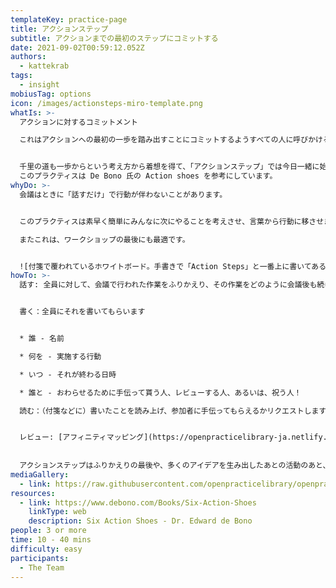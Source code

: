 ```yaml
---
templateKey: practice-page
title: アクションステップ
subtitle: アクションまでの最初のステップにコミットする
date: 2021-09-02T00:59:12.052Z
authors:
  - kattekrab
tags:
  - insight
mobiusTag: options
icon: /images/actionsteps-miro-template.png
whatIs: >-
  アクションに対するコミットメント

  これはアクションへの最初の一歩を踏み出すことにコミットするようすべての人に呼びかける共同プラクティスです。


  千里の道も一歩からという考え方から着想を得て、「アクションステップ」では今日一緒に始める仕事を続けていく最初のステップをみんなに考えてさせます。
  このプラクティスは De Bono 氏の Action shoes を参考にしています。
whyDo: >-
  会議はときに「話すだけ」で行動が伴わないことがあります。


  このプラクティスは素早く簡単にみんなに次にやることを考えさせ、言葉から行動に移させます。

  またこれは、ワークショップの最後にも最適です。


  ![付箋で覆われているホワイトボード。手書きで「Action Steps」と一番上に書いてある](/images/ActionSteps.jpg "Example of Action Steps in Action using sticky notes.")
howTo: >-
  話す: 全員に対して、会議で行われた作業をふりかえり、その作業をどのように会議後も続けるかを尋ねます。


  書く：全員にそれを書いてもらいます


  * 誰 - 名前

  * 何を - 実施する行動

  * いつ - それが終わる日時

  * 誰と - おわらせるために手伝って貰う人、レビューする人、あるいは、祝う人！

  読む：（付箋などに）書いたことを読み上げ、参加者に手伝ってもらえるかリクエストします


  レビュー: [アフィニティマッピング](https://openpracticelibrary-ja.netlify.app/practice/affinity-mapping/)  を使って、アクションステップを分類しまとめます。また、取るべきアクションがたくさんある場合は、何から始めるべきかをグループで最も重要だと思われるものに投票しなにから始めるべきか優先順位をつけても良いでしょう。
  
  
  アクションステップはふりかえりの最後や、多くのアイデアを生み出したあとの活動のあと、みんながどこから始めるべきか明確にしたいとき、次に何をやるべきかを決めたいときなどに役立つでしょう。
mediaGallery:
  - link: https://raw.githubusercontent.com/openpracticelibrary/openpracticelibrary/master/static/images/ActionSteps.jpg
resources:
  - link: https://www.debono.com/Books/Six-Action-Shoes
    linkType: web
    description: Six Action Shoes - Dr. Edward de Bono
people: 3 or more
time: 10 - 40 mins
difficulty: easy
participants:
  - The Team
---
```

